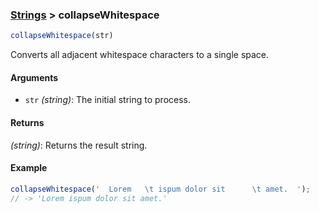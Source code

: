 ### [Strings](../) > collapseWhitespace

```js
collapseWhitespace(str)
```

Converts all adjacent whitespace characters to a single space.

#### Arguments

- `str` _(string)_: The initial string to process.

#### Returns

_(string)_: Returns the result string.

#### Example
```js
collapseWhitespace('  Lorem   \t ispum dolor sit      \t amet.  ');
// -> 'Lorem ispum dolor sit amet.'
```
